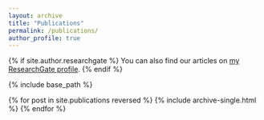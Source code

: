 ```yaml
---
layout: archive
title: "Publications"
permalink: /publications/
author_profile: true
---
```


{% if site.author.researchgate %}
  You can also find our articles on <a href="{{site.author.researchgate}}">my ResearchGate profile</a>.
{% endif %}

{% include base_path %}

{% for post in site.publications reversed %}
  {% include archive-single.html %}
{% endfor %}



